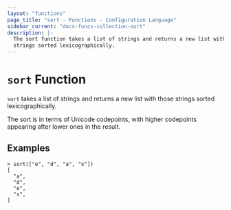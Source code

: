 ```yaml
---
layout: "functions"
page_title: "sort - Functions - Configuration Language"
sidebar_current: "docs-funcs-collection-sort"
description: |-
  The sort function takes a list of strings and returns a new list with those
  strings sorted lexicographically.
---
```


# `sort` Function


`sort` takes a list of strings and returns a new list with those strings
sorted lexicographically.

The sort is in terms of Unicode codepoints, with higher codepoints appearing
after lower ones in the result.

## Examples

```
> sort(["e", "d", "a", "x"])
[
  "a",
  "d",
  "e",
  "x",
]
```
